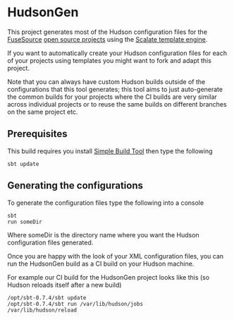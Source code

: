 # HudsonGen

This project generates most of the Hudson configuration files for the [FuseSource](http://fusesource.com/) [open source projects](http://fusesource.com/forge) using the [Scalate template engine](http://scalate.fusesource.org/).

If you want to automatically create your Hudson configuration files for each of your projects using templates you might want to fork and adapt this project.

Note that you can always have custom Hudson builds outside of the configurations that this tool generates; this tool aims to just auto-generate the common builds for your projects where the CI builds are very similar across individual projects or to reuse the same builds on different branches on the same project etc.

## Prerequisites

This build requires you install [Simple Build Tool](http://code.google.com/p/simple-build-tool/) then type the following

    sbt update
    
    
## Generating the configurations

To generate the configuration files type the following into a console

    sbt 
    run someDir
        
Where someDir is the directory name where you want the Hudson configuration files generated.

Once you are happy with the look of your XML configuration files, you can run the HudsonGen build as a CI build on your Hudson machine.

For example our CI build for the HudsonGen project looks like this (so Hudson reloads itself after a new build)

    /opt/sbt-0.7.4/sbt update
    /opt/sbt-0.7.4/sbt run /var/lib/hudson/jobs
    /var/lib/hudson/reload

